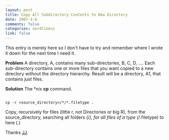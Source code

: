 ```yaml
--- 
layout: post
title: Copy All Subdirectory Contents to New Directory
date: 2007-4-6
comments: false
categories: nerdliness
link: false
---
```

This entry is merely here so I don't have to try and remember where I wrote it down for the next time I need it.

<strong>Problem</strong>
A directory, A, contains many sub-directories, B, C, D, .... Each sub-directory contains one or more files that you want copied to a new directory without the directory hierarchy. Result will be a directory, A1, that contains just files.

<strong>Solution</strong>
The *nix <strong>cp</strong> command.

<code>
cp -r &lt;source_directory&gt;/*/*.filetype .
</code>

Copy, recursively for files (little r, not Directories or big R), from the source_directory, searching all folders (/*), for all files of a type (/*.filetype) to here (.)

Thanks <a href="http://blueyak.org" title="blue yak">JJ</a>.
